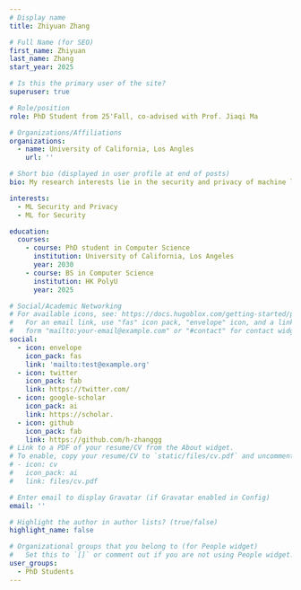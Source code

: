 ```yaml
---
# Display name
title: Zhiyuan Zhang

# Full Name (for SEO)
first_name: Zhiyuan
last_name: Zhang
start_year: 2025

# Is this the primary user of the site?
superuser: true

# Role/position
role: PhD Student from 25'Fall, co-advised with Prof. Jiaqi Ma

# Organizations/Affiliations
organizations:
  - name: University of California, Los Angles
    url: ''

# Short bio (displayed in user profile at end of posts)
bio: My research interests lie in the security and privacy of machine learning, and application of machine learning in security and privacy.

interests:
  - ML Security and Privacy
  - ML for Security

education:
  courses:
    - course: PhD student in Computer Science
      institution: University of California, Los Angeles
      year: 2030
    - course: BS in Computer Science
      institution: HK PolyU
      year: 2025

# Social/Academic Networking
# For available icons, see: https://docs.hugoblox.com/getting-started/page-builder/#icons
#   For an email link, use "fas" icon pack, "envelope" icon, and a link in the
#   form "mailto:your-email@example.com" or "#contact" for contact widget.
social:
  - icon: envelope
    icon_pack: fas
    link: 'mailto:test@example.org'
  - icon: twitter
    icon_pack: fab
    link: https://twitter.com/
  - icon: google-scholar
    icon_pack: ai
    link: https://scholar.
  - icon: github
    icon_pack: fab
    link: https://github.com/h-zhanggg
# Link to a PDF of your resume/CV from the About widget.
# To enable, copy your resume/CV to `static/files/cv.pdf` and uncomment the lines below.
# - icon: cv
#   icon_pack: ai
#   link: files/cv.pdf

# Enter email to display Gravatar (if Gravatar enabled in Config)
email: ''

# Highlight the author in author lists? (true/false)
highlight_name: false

# Organizational groups that you belong to (for People widget)
#   Set this to `[]` or comment out if you are not using People widget.
user_groups:
  - PhD Students
---
```

